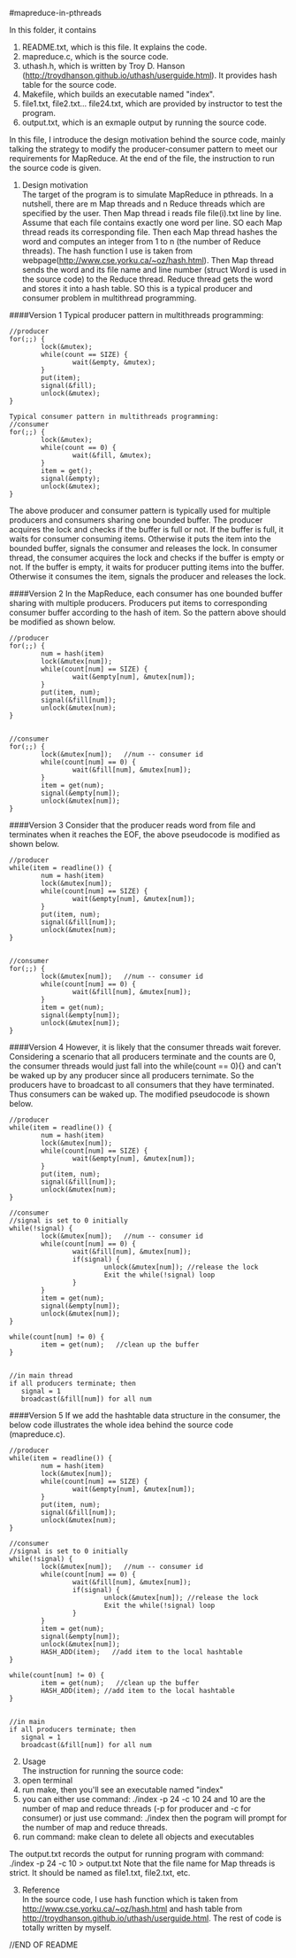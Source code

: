 #mapreduce-in-pthreads

In this folder, it contains 
   1. README.txt, which is this file. It explains the code.
   2. mapreduce.c, which is the source code.
   3. uthash.h, which is written by Troy D. Hanson (http://troydhanson.github.io/uthash/userguide.html). It provides hash table for the source code.
   4. Makefile, which builds an executable named "index".
   5. file1.txt, file2.txt... file24.txt, which are provided by instructor to test the program.
   6. output.txt, which is an exmaple output by running the source code.



In this file, I introduce the design motivation behind the source code, mainly talking the strategy to modify the producer-consumer pattern to meet our requirements for MapReduce. At the end of the file, the instruction to run the source code is given.

1.  Design motivation  
The target of the program is to simulate MapReduce in pthreads. In a nutshell, there are m Map threads and n Reduce threads which are specified by the user. Then Map thread i reads file file(i).txt line by line. Assume that each file contains exactly one word per line. SO each Map thread reads its corresponding file. Then each Map thread hashes the word and computes an integer from 1 to n (the number of Reduce threads). The hash function I use is taken from webpage(http://www.cse.yorku.ca/~oz/hash.html). Then Map thread sends the word and its file name and line number (struct Word is used in the source code) to the Reduce thread. Reduce thread gets the word and stores it into a hash table. SO this is a typical producer and consumer problem in multithread programming.


####Version 1
Typical producer pattern in multithreads programming:
```
//producer
for(;;) {
        lock(&mutex);
        while(count == SIZE) {
                wait(&empty, &mutex);
        }
        put(item);
        signal(&fill);
        unlock(&mutex);
}

Typical consumer pattern in multithreads programming:
//consumer
for(;;) {
        lock(&mutex);
        while(count == 0) {                
                wait(&fill, &mutex);
        }        
        item = get();
        signal(&empty);
        unlock(&mutex);
}
```

The above producer and consumer pattern is typically used for multiple producers and consumers sharing one bounded buffer. The producer acquires the lock and checks if the buffer is full or not. If the buffer is full, it waits for consumer consuming items. Otherwise it puts the item into the bounded buffer, signals the consumer and releases the lock. In consumer thread, the consumer acquires the lock and checks if the buffer is empty or not. If the buffer is empty, it waits for producer putting items into the buffer. Otherwise it consumes the item, signals the producer and releases the lock.


####Version 2
In the MapReduce, each consumer has one bounded buffer sharing with multiple producers. Producers put items to corresponding consumer buffer according to the hash of item. So the pattern above should be modified as shown below.

```
//producer
for(;;) {
        num = hash(item)
        lock(&mutex[num]);
        while(count[num] == SIZE) {
                wait(&empty[num], &mutex[num]);
        }
        put(item, num);
        signal(&fill[num]);
        unlock(&mutex[num);
}


//consumer
for(;;) {
        lock(&mutex[num]);   //num -- consumer id
        while(count[num] == 0) {                
                wait(&fill[num], &mutex[num]);
        }        
        item = get(num);
        signal(&empty[num]);
        unlock(&mutex[num]);
}
```


####Version 3
Consider that the producer reads word from file and terminates when it reaches the EOF, the above pseudocode is modified as shown below.


```
//producer
while(item = readline()) {
        num = hash(item)
        lock(&mutex[num]);
        while(count[num] == SIZE) {
                wait(&empty[num], &mutex[num]);
        }
        put(item, num);
        signal(&fill[num]);
        unlock(&mutex[num);
}


//consumer
for(;;) {
        lock(&mutex[num]);   //num -- consumer id
        while(count[num] == 0) {                
                wait(&fill[num], &mutex[num]);
        }
        item = get(num);
        signal(&empty[num]);
        unlock(&mutex[num]);
}

```

####Version 4
However, it is likely that the consumer threads wait forever. Considering a scenario that all producers terminate and the counts are 0, the consumer threads would just fall into the while(count == 0){} and can't be waked up by any producer since all producers ternimate. So the producers have to broadcast to all consumers that they have terminated. Thus consumers can be waked up. The modified pseudocode is shown below.


```
//producer
while(item = readline()) {
        num = hash(item)
        lock(&mutex[num]);
        while(count[num] == SIZE) {
                wait(&empty[num], &mutex[num]);
        }
        put(item, num);
        signal(&fill[num]);
        unlock(&mutex[num);
}

//consumer
//signal is set to 0 initially
while(!signal) { 
        lock(&mutex[num]);   //num -- consumer id
        while(count[num] == 0) {                
                wait(&fill[num], &mutex[num]);
                if(signal) {
                        unlock(&mutex[num]); //release the lock
                        Exit the while(!signal) loop
                }        
        }
        item = get(num);
        signal(&empty[num]);
        unlock(&mutex[num]);
}

while(count[num] != 0) {
        item = get(num);   //clean up the buffer
}


//in main thread
if all producers terminate; then
   signal = 1
   broadcast(&fill[num]) for all num
```


####Version 5
If we add the hashtable data structure in the consumer, the below code illustrates the whole idea behind the source code (mapreduce.c).

```
//producer
while(item = readline()) {
        num = hash(item)
        lock(&mutex[num]);
        while(count[num] == SIZE) {
                wait(&empty[num], &mutex[num]);
        }
        put(item, num);
        signal(&fill[num]);
        unlock(&mutex[num);
}

//consumer
//signal is set to 0 initially
while(!signal) { 
        lock(&mutex[num]);   //num -- consumer id
        while(count[num] == 0) {                
                wait(&fill[num], &mutex[num]);
                if(signal) {
                        unlock(&mutex[num]); //release the lock
                        Exit the while(!signal) loop
                }        
        }
        item = get(num);
        signal(&empty[num]);
        unlock(&mutex[num]);
        HASH_ADD(item);   //add item to the local hashtable
}

while(count[num] != 0) {
        item = get(num);   //clean up the buffer
        HASH_ADD(item); //add item to the local hashtable
}


//in main 
if all producers terminate; then
   signal = 1
   broadcast(&fill[num]) for all num
```

2.  Usage  
The instruction for running the source code:
   1. open terminal
   2. run make, then you'll see an executable named "index"
   3. you can either use command: ./index -p 24 -c 10
         24 and 10 are the number of map and reduce threads (-p for producer and -c for consumer)
      or just use command: ./index
         then the pogram will prompt for the number of map and reduce threads.
   4. run command: make clean
         to delete all objects and executables

The output.txt records the output for running program with command: ./index -p 24 -c 10 > output.txt
Note that the file name for Map threads is strict. It should be named as file1.txt, file2.txt, etc.


3.  Reference   
In the source code, I use hash function which is taken from http://www.cse.yorku.ca/~oz/hash.html and hash table from http://troydhanson.github.io/uthash/userguide.html. The rest of code is totally written by myself.

//END OF README
